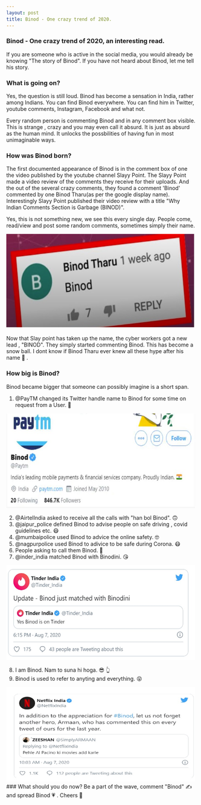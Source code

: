 ```yaml
---
layout: post
title: Binod - One crazy trend of 2020.
---
```


### Binod - One crazy trend of 2020, an interesting read.
If you are someone who is active in the social media, you would already be knowing "The story of Binod".
If you have not heard about Binod, let me tell his story.

### What is going on?
Yes, the question is still loud. Binod has become a sensation in India, rather among Indians. You can find Binod everywhere. You can find him in Twitter, youtube comments, Instagram, Facebook and what not. 

Every random person is commenting Binod and in any comment box visible. This is strange , crazy and you may even call it absurd. It is just as absurd as the human mind. It unlocks the possbilities of having fun in most unimaginable ways.

### How was Binod born?
The first documented appearance of Binod is in the comment box of one the video published by the youtube channel Slayy Point.
The Slayy Point made a video review of the comments they receive for their uploads. And the out of the several crazy comments, they found a comment 'Binod' commented by one Binod Tharu(as per the google display name).
Interestingly Slayy Point published their video review with a title "Why Indian Comments Section is Garbage (BINOD)".

Yes, this is not something new, we see this every single day. People come, read/view and post some random comments, sometimes simply their name.

<img src="/images/posts/binod/binod.jpg" alt="binod" width="500" height="250" class="center">

Now that Slay point has taken up the name, the cyber workers got a new lead , "BINOD".
They simply started commenting Binod. This has become a snow ball. I dont know if Binod Tharu ever knew all these hype after his name &#129315; .

### How big is Binod?

Binod became bigger that someone can possibly imagine is a short span.
1. @PayTM changed its Twitter handle name  to Binod for some time on request from a User.  &#129315;

<img src="/images/posts/binod/binod-paytm.jpg" alt="binod" width="500" height="250" class="center">

2. @AirtelIndia asked to receive all the calls with "han bol Binod".  &#128579;
3. @jaipur_police defined Binod to advise people on safe driving , covid guidelines etc.  &#128567;
4. @mumbaipolice used Binod to 	advice the online safety. &#129299;
5. @nagpurpolice used Binod to adivice to be safe during Corona. &#128567;
6. People asking to call them Binod.  &#128556;
7. @inder_india matched Binod with Binodini. &#128536;

<img src="/images/posts/binod/binod-tinder.jpg" alt="binod" width="500" height="250" class="center">

8. I am Binod. Nam to suna hi hoga.   &#128526;   &#128070;
9. Binod is used to refer to anyting and everything.  &#128541;
<img src="/images/posts/binod/binod-netflix.jpg" alt="binod" width="500" height="250" class="center">
### What should you do now?
Be a part of the wave, comment "Binod"  &#9997; and spread Binod  &#128151; .
Cheers  &#129346;




